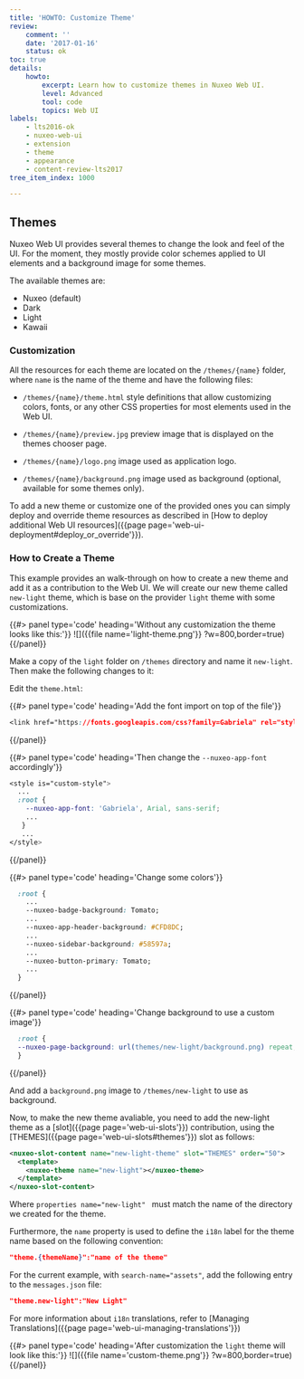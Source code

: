 ```yaml
---
title: 'HOWTO: Customize Theme'
review:
    comment: ''
    date: '2017-01-16'
    status: ok
toc: true
details:
    howto:
        excerpt: Learn how to customize themes in Nuxeo Web UI.
        level: Advanced
        tool: code
        topics: Web UI
labels:
    - lts2016-ok
    - nuxeo-web-ui
    - extension
    - theme
    - appearance
    - content-review-lts2017
tree_item_index: 1000

---
```

## Themes

Nuxeo Web UI provides several themes to change the look and feel of the UI. For the moment, they mostly provide color schemes applied to UI elements and a background image for some themes.

The available themes are:
- Nuxeo (default)
- Dark
- Light
- Kawaii

### Customization

All the resources for each theme are located on the `/themes/{name}` folder, where `name` is the name of the theme and have the following files:

- `/themes/{name}/theme.html` style definitions that allow customizing colors, fonts, or any other CSS properties for most elements used in the Web UI.

- `/themes/{name}/preview.jpg` preview image that is displayed on the themes chooser page.

- `/themes/{name}/logo.png` image used as application logo.

- `/themes/{name}/background.png` image used as background (optional, available for some themes only).

To add a new theme or customize one of the provided ones you can simply deploy and override theme resources as described in [How to deploy additional Web UI resources]({{page page='web-ui-deployment#deploy_or_override'}}).


### How to Create a Theme

This example provides an walk-through on how to create a new theme and add it as a contribution to the Web UI.
We will create our new theme called `new-light` theme, which is base on the provider `light` theme with some customizations.

{{#> panel type='code' heading='Without any customization the theme looks like this:'}}
![]({{file name='light-theme.png'}} ?w=800,border=true)
{{/panel}}

Make a copy of the `light` folder on `/themes` directory and name it `new-light`. Then make the following changes to it:

Edit the `theme.html`:

{{#> panel type='code' heading='Add the font import on top of the file'}}
```css
<link href="https://fonts.googleapis.com/css?family=Gabriela" rel="stylesheet">
```
{{/panel}}

{{#> panel type='code' heading='Then change the `--nuxeo-app-font` accordingly'}}
```css
<style is="custom-style">
  ...
  :root {
    --nuxeo-app-font: 'Gabriela', Arial, sans-serif;
    ...
   }
   ...
</style>

```
{{/panel}}


{{#> panel type='code' heading='Change some colors'}}
```css
  :root {
    ...
    --nuxeo-badge-background: Tomato;
    ...
    --nuxeo-app-header-background: #CFD8DC;
    ...
    --nuxeo-sidebar-background: #58597a;
    ...
    --nuxeo-button-primary: Tomato;
    ...
  }
```
{{/panel}}

{{#> panel type='code' heading='Change background to use a custom image'}}
```css
  :root {
  --nuxeo-page-background: url(themes/new-light/background.png) repeat;
  }
```
{{/panel}}


And add a `background.png` image to `/themes/new-light` to use as background.


Now, to make the new theme avaliable, you need to add the new-light theme as a [slot]({{page page='web-ui-slots'}}) contribution, using the  [THEMES]({{page page='web-ui-slots#themes'}}) slot as follows:

```xml
<nuxeo-slot-content name="new-light-theme" slot="THEMES" order="50">
  <template>
    <nuxeo-theme name="new-light"></nuxeo-theme>
  </template>
</nuxeo-slot-content>
```

Where `properties
name="new-light"
`
must match the name of the directory we created for the theme.

Furthermore, the `name` property is used to define the `i18n` label for the theme name based on the following convention:
```json
"theme.{themeName}":"name of the theme"
```

For the current example, with `search-name="assets"`, add the following entry to the `messages.json` file:
```json
"theme.new-light":"New Light"
```

For more information about `i18n` translations, refer to [Managing Translations]({{page page='web-ui-managing-translations'}})


{{#> panel type='code' heading='After customization the `light` theme will look like this:'}}
![]({{file name='custom-theme.png'}} ?w=800,border=true)
{{/panel}}
